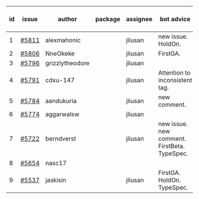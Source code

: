 | id | issue | author | package | assignee | bot advice | created date of issue | target release date | date from target |
| ------ | ------ | ------ | ------ | ------ | ------ | ------ | ------ | :-----: |
| 1 | [#5811](https://github.com/Azure/sdk-release-request/issues/5811) | alexmahonic |  | jliusan | new issue. HoldOn. | 01-10 | 01-24 |  |
| 2 | [#5806](https://github.com/Azure/sdk-release-request/issues/5806) | NneOkeke |  | jliusan | FirstGA. | 01-09 | 01-24 |  |
| 3 | [#5796](https://github.com/Azure/sdk-release-request/issues/5796) | grizzlytheodore |  | jliusan |  | 01-06 | 01-24 |  |
| 4 | [#5791](https://github.com/Azure/sdk-release-request/issues/5791) | cdxu-147 |  | jliusan | Attention to inconsistent tag. | 12-26 | 01-24 |  |
| 5 | [#5784](https://github.com/Azure/sdk-release-request/issues/5784) | aandukuria |  | jliusan | new comment. | 12-16 | 01-23 |  |
| 6 | [#5774](https://github.com/Azure/sdk-release-request/issues/5774) | aggarwalsw |  | jliusan |  | 12-11 | 01-24 |  |
| 7 | [#5722](https://github.com/Azure/sdk-release-request/issues/5722) | berndverst |  | jliusan | new issue. new comment. FirstBeta. TypeSpec. | 11-15 | 02-21 |  |
| 8 | [#5654](https://github.com/Azure/sdk-release-request/issues/5654) | nasc17 |  |  |  | 10-29 | 11-05 |  |
| 9 | [#5537](https://github.com/Azure/sdk-release-request/issues/5537) | jaskisin |  | jliusan | FirstGA. HoldOn. TypeSpec. | 09-27 | 01-24 |  |
